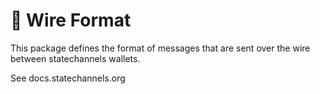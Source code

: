 # 📢 Wire Format

This package defines the format of messages that are sent over the wire between statechannels wallets.

See docs.statechannels.org
